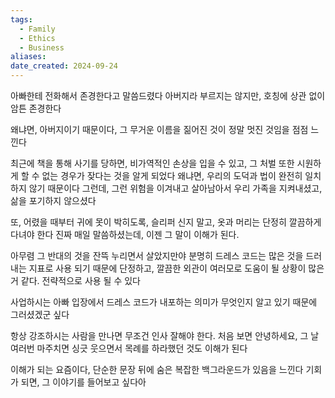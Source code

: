 ```yaml
---
tags:
  - Family
  - Ethics
  - Business
aliases: 
date_created: 2024-09-24
---
```


아빠한테 전화해서 존경한다고 말씀드렸다
아버지라 부르지는 않지만, 호칭에 상관 없이 암튼 존경한다

왜냐면, 아버지이기 때문이다, 그 무거운 이름을 짊어진 것이 정말 멋진 것임을 점점 느낀다

최근에 책을 통해 사기를 당하면, 비가역적인 손상을 입을 수 있고,
그 처벌 또한 시원하게 할 수 없는 경우가 잦다는 것을 알게 되었다
왜냐면, 우리의 도덕과 법이 완전히 일치하지 않기 때문이다
그런데, 그런 위험을 이겨내고 살아남아서 우리 가족을 지켜내셨고, 삶을 포기하지 않으셨다

또, 어렸을 때부터 귀에 못이 박히도록,
슬리퍼 신지 말고, 옷과 머리는 단정히 깔끔하게 다녀야 한다
진짜 매일 말씀하셨는데, 이젠 그 말이 이해가 된다.

아무렴 그 반대의 것을 잔뜩 누리면서 살았지만야
분명히 드레스 코드는 많은 것을 드러내는 지표로 사용 되기 때문에
단정하고, 깔끔한 외관이 여러모로 도움이 될 상황이 많은거 같다. 전략적으로 사용 될 수 있다

사업하시는 아빠 입장에서 드레스 코드가 내포하는 의미가 무엇인지 알고 있기 때문에 그러셨겠군 싶다

항상 강조하시는 사람을 만나면 무조건 인사 잘해야 한다.
처음 보면 안녕하세요, 그 날 여러번 마주치면 싱긋 웃으면서 목례를 하라했던 것도 이해가 된다

이해가 되는 요즘이다, 단순한 문장 뒤에 숨은 복잡한 백그라운드가 있음을 느낀다
기회가 되면, 그 이야기를 들어보고 싶다아